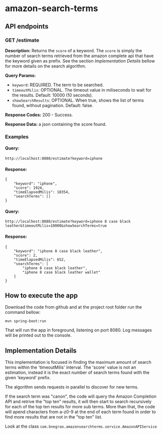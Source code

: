 # amazon-search-terms

## API endpoints

### GET /estimate
**Description:** Returns the `score` of a keyword. The `score` is simply the number of search terms retrieved from the amazon complete api that have the keyword given as prefix. See the section *Implementation Details* bellow for more details on the search algorithm.

**Query Params:**   
* `keyword`: REQUIRED. The term to be searched. 
* `timeoutMilis`: OPTIONAL. The timeout value in miliseconds to wait for the results. Default: 10000 (10 seconds).
* `showSearchResults`: OPTIONAL. When true, shows the list of terms found, without pagination. Default: false.  

**Response Codes:** 200 - Success.    

**Response Data:** a json containing the score found.  

### Examples

#### Query:

`http://localhost:8080/estimate?keyword=iphone`

#### Response:
```
{
    "keyword": "iphone",
    "score": 1924,
    "timeElapsedMilis": 10354,
    "searchTerms": []
}
```
#### Query:

`http://localhost:8080/estimate?keyword=iphone 8 case black leather&timeoutMilis=10000&showSearchTerms=true`

#### Response:
```
{
    "keyword": "iphone 8 case black leather",
    "score": 2,
    "timeElapsedMilis": 652,
    "searchTerms": [
        "iphone 8 case black leather",
        "iphone 8 case black leather wallet"
    ]
}
```
## How to execute the app
Download the code from github and at the project root folder run the command bellow:

    mvn spring-boot:run

That will run the app in foreground, listening on port 8080. Log messages will be printed out to the console.


## Implementation Details

This implementation is focused in finding the maximum amount of search terms within the 'timeoutMilis' interval. The 'score' value is not an estimation, instead it is the exact number of search terms found with the given 'keyword' prefix.

The algorithm sends requests in parallel to discover for new terms. 

If the search term was "canon", the code will query the Amazon Completion API and retrive the "top ten" results, it will then start to search recursively for each of the top ten results for more sub terms. More than that, the code will apend characters from a-z0-9 at the end of each term found in order to find more results that are not in the "top ten" list. 

Look at the class `com.bnegrao.amazonsearchterms.service.AmazonAPIService`
